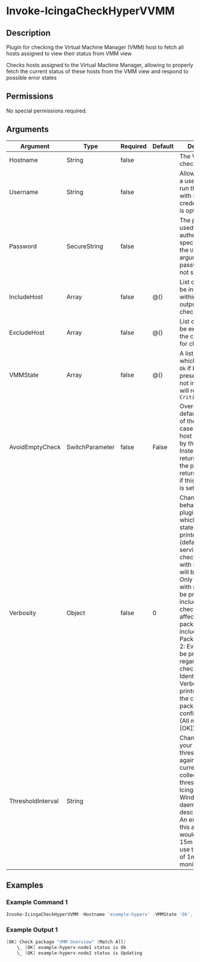
# Invoke-IcingaCheckHyperVVMM

## Description

Plugin for checking the Virtual Machine Manager (VMM) host to
   fetch all hosts assigned to view their status from VMM view

Checks hosts assigned to the Virtual Machine Manager, allowing to
properly fetch the current status of these hosts from the VMM view
and respond to possible error states

## Permissions

No special permissions required.

## Arguments

| Argument | Type | Required | Default | Description |
| ---      | ---  | ---      | ---     | ---         |
| Hostname | String | false |  | The VMM host to check against |
| Username | String | false |  | Allows to specify a username to run this check with specific user credentials. This is optional. |
| Password | SecureString | false |  | The password used to authenticate the specified user for the `Username` argument. Empty passwords are not supported. |
| IncludeHost | Array | false | @() | List of hosts to be included within the check output for checking |
| ExcludeHost | Array | false | @() | List of hosts to be excluded from the check output for checking |
| VMMState | Array | false | @() | A list of states which will return `Ok` if being present. States not inside the list will return `Critical` |
| AvoidEmptyCheck | SwitchParameter | false | False | Overrides the default behaviour of the plugin in case no VMM host is returned by the plugin. Instead of returning `Unknown` the plugin will return `Ok` instead if this argument is set. |
| Verbosity | Object | false | 0 | Changes the behavior of the plugin output which check states are printed: 0 (default): Only service checks/packages with state not OK will be printed 1: Only services with not OK will be printed including OK checks of affected check packages including Package config 2: Everything will be printed regardless of the check state 3: Identical to Verbose 2, but prints in addition the check package configuration e.g (All must be [OK]) |
| ThresholdInterval | String |  |  | Change the value your defined threshold checks against from the current value to a collected time threshold of the Icinga for Windows daemon, as described [here](https://icinga.com/docs/icinga-for-windows/latest/doc/service/10-Register-Service-Checks/). An example for this argument would be 1m or 15m which will use the average of 1m or 15m for monitoring. |

## Examples

### Example Command 1

```powershell
Invoke-IcingaCheckHyperVVMM -Hostname 'example-hyperv' -VMMState 'Ok', 'Updating' -Verbosity 3;
```

### Example Output 1

```powershell
[OK] Check package "VMM Overview" (Match All)
    \_ [OK] example-hyperv-node1 status is Ok
    \_ [OK] example-hyperv-node2 status is Updating    
```
